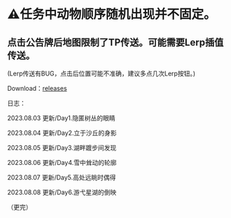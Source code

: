 # ⚠任务中动物顺序随机出现并不固定。

## 点击公告牌后地图限制了TP传送。可能需要Lerp插值传送。
(Lerp传送有BUG，点击后位置可能不准确，建议多点几次Lerp按钮。)

Download：[releases](https://github.com/ec-to/Json-Teleport/releases)

日志： 

2023.08.03 更新/Day1.隐匿树丛的眼睛

2023.08.04 更新/Day2.立于沙丘的身影

2023.08.05 更新/Day3.湖畔踱步间发现

2023.08.06 更新/Day4.雪中耸动的轮廓

2023.08.07 更新/Day5.高处远眺时偶得

2023.08.08 更新/Day6.游弋星湖的倒映

（更完）